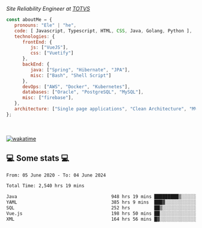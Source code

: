 <p><em>Site Reliability Engineer at <a href="https://www.totvs.com/">TOTVS</a></br>
</em></p>


```javascript
const aboutMe = {
   pronouns: "Ele" | "he",
   code: [ Javascript, Typescript, HTML, CSS, Java, Golang, Python ],
   technologies: {
      frontEnd: {
         js: ["VueJS"],
         css: ["Vuetify"]
      },
      backEnd: {
         java: ["Spring", "Hibernate", "JPA"],
         misc: ["Bash", "Shell Script"]
      },
      devOps: ["AWS", "Docker", "Kubernetes"],
      databases: ["Oracle", "PostgreSQL", "MySQL"],
      misc: ["firebase"],
   },
   architecture: ["Single page applications", "Clean Architecture", "MVC", "Microservices"],
};
```
</br></br>
[![wakatime](https://wakatime.com/badge/user/a3a8ed06-d304-4d6b-bc86-4adc418cdea7.svg)](https://wakatime.com/@a3a8ed06-d304-4d6b-bc86-4adc418cdea7)
<h2>💻 Some stats 💻</h2>

<!--START_SECTION:waka-->

```txt
From: 05 June 2020 - To: 04 June 2024

Total Time: 2,540 hrs 19 mins

Java                                   948 hrs 19 mins █████████▒░░░░░░░░░░░░░░░   37.33 %
YAML                                   385 hrs 9 mins  ███▓░░░░░░░░░░░░░░░░░░░░░   15.16 %
SQL                                    252 hrs         ██▒░░░░░░░░░░░░░░░░░░░░░░   09.92 %
Vue.js                                 198 hrs 50 mins ██░░░░░░░░░░░░░░░░░░░░░░░   07.83 %
XML                                    164 hrs 56 mins █▓░░░░░░░░░░░░░░░░░░░░░░░   06.49 %
```

<!--END_SECTION:waka-->
